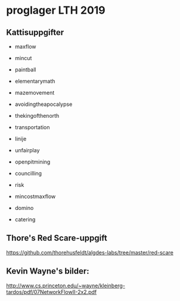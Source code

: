 proglager LTH 2019
==================

Kattisuppgifter
---------------

* maxflow
* mincut

* paintball
* elementarymath

* mazemovement
* avoidingtheapocalypse
* thekingofthenorth 
* transportation

* linije 
* unfairplay
* openpitmining
* councilling
* risk

* mincostmaxflow
* domino
* catering

Thore's Red Scare-uppgift
-------------------------

https://github.com/thorehusfeldt/algdes-labs/tree/master/red-scare


Kevin Wayne's bilder:
---------------------

http://www.cs.princeton.edu/~wayne/kleinberg-tardos/pdf/07NetworkFlowII-2x2.pdf
